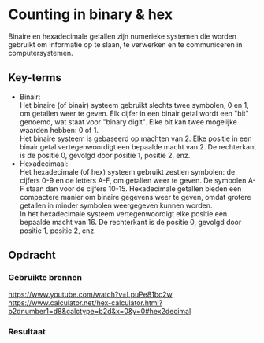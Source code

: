 # Counting in binary & hex
Binaire en hexadecimale getallen zijn numerieke systemen die worden gebruikt om informatie op te slaan, te verwerken en te communiceren in computersystemen.

## Key-terms
- Binair:  
Het binaire (of binair) systeem gebruikt slechts twee symbolen, 0 en 1, om getallen weer te geven. Elk cijfer in een binair getal wordt een "bit" genoemd, wat staat voor "binary digit". Elke bit kan twee mogelijke waarden hebben: 0 of 1.  
Het binaire systeem is gebaseerd op machten van 2. Elke positie in een binair getal vertegenwoordigt een bepaalde macht van 2. De rechterkant is de positie 0, gevolgd door positie 1, positie 2, enz.
- Hexadecimaal:  
Het hexadecimale (of hex) systeem gebruikt zestien symbolen: de cijfers 0-9 en de letters A-F, om getallen weer te geven. De symbolen A-F staan dan voor de cijfers 10-15. Hexadecimale getallen bieden een compactere manier om binaire gegevens weer te geven, omdat grotere getallen in minder symbolen weergegeven kunnen worden.  
In het hexadecimale systeem vertegenwoordigt elke positie een bepaalde macht van 16. De rechterkant is de positie 0, gevolgd door positie 1, positie 2, enz.

## Opdracht
### Gebruikte bronnen
https://www.youtube.com/watch?v=LpuPe81bc2w  
https://www.calculator.net/hex-calculator.html?b2dnumber1=d8&calctype=b2d&x=0&y=0#hex2decimal  

### Resultaat
![[](..\00_includes\Cloud_pics\4\bina_hex_counting.png)](https://github.com/techgrounds/techgrounds-Mynamewastakenwastaken/blob/main/00_includes/Cloud_pics/4/bina_hex_counting.png?raw=true)
